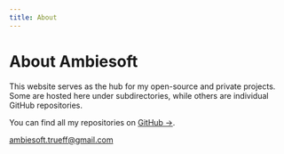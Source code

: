 ```yaml
---
title: About
---
```


# About Ambiesoft

This website serves as the hub for my open-source and private projects.  
Some are hosted here under subdirectories, while others are individual GitHub repositories.

You can find all my repositories on [GitHub →](https://github.com/ambiesoft).

[ambiesoft.trueff@gmail.com](mailto:ambiesoft.trueff@gmail.com)